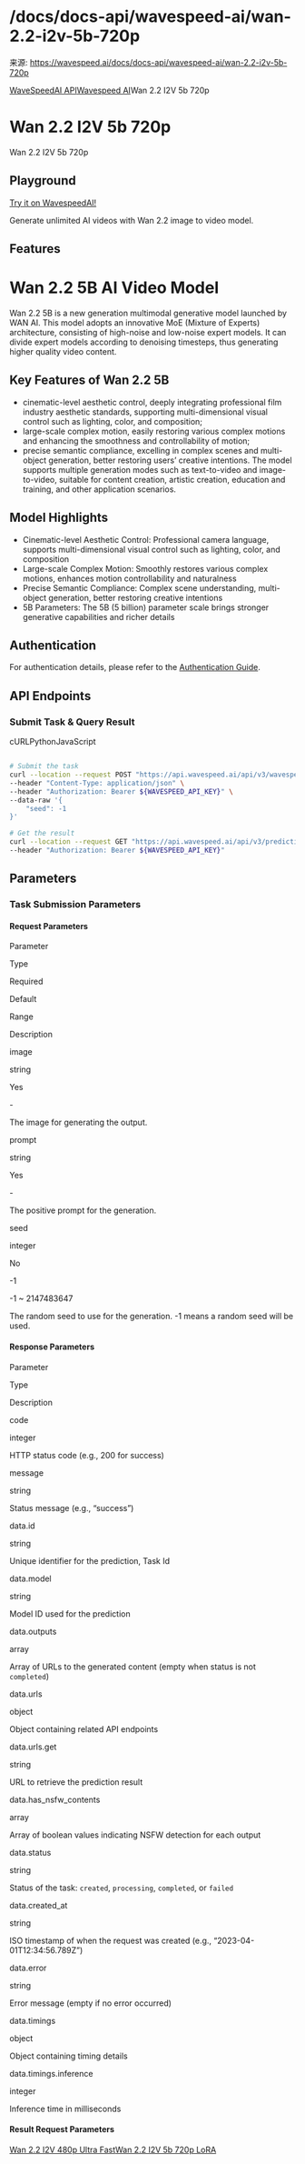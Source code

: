# /docs/docs-api/wavespeed-ai/wan-2.2-i2v-5b-720p

来源: https://wavespeed.ai/docs/docs-api/wavespeed-ai/wan-2.2-i2v-5b-720p

[WaveSpeedAI API](/docs/docs-api/webhooks "WaveSpeedAI API")[Wavespeed AI](/docs/docs-api/wavespeed-ai/any-llm "Wavespeed AI")Wan 2.2 I2V 5b 720p

# Wan 2.2 I2V 5b 720p

Wan 2.2 I2V 5b 720p

## Playground[](#playground)

[Try it on WavespeedAI!](https://wavespeed.ai/models/wavespeed-ai/wan-2.2/i2v-5b-720p)

Generate unlimited AI videos with Wan 2.2 image to video model.

## Features[](#features)

# Wan 2.2 5B AI Video Model

Wan 2.2 5B is a new generation multimodal generative model launched by WAN AI. This model adopts an innovative MoE (Mixture of Experts) architecture, consisting of high-noise and low-noise expert models. It can divide expert models according to denoising timesteps, thus generating higher quality video content.

## Key Features of Wan 2.2 5B[](#key-features-of-wan-22-5b)

*   cinematic-level aesthetic control, deeply integrating professional film industry aesthetic standards, supporting multi-dimensional visual control such as lighting, color, and composition;
*   large-scale complex motion, easily restoring various complex motions and enhancing the smoothness and controllability of motion;
*   precise semantic compliance, excelling in complex scenes and multi-object generation, better restoring users’ creative intentions. The model supports multiple generation modes such as text-to-video and image-to-video, suitable for content creation, artistic creation, education and training, and other application scenarios.

## Model Highlights[](#model-highlights)

*   Cinematic-level Aesthetic Control: Professional camera language, supports multi-dimensional visual control such as lighting, color, and composition
*   Large-scale Complex Motion: Smoothly restores various complex motions, enhances motion controllability and naturalness
*   Precise Semantic Compliance: Complex scene understanding, multi-object generation, better restoring creative intentions
*   5B Parameters: The 5B (5 billion) parameter scale brings stronger generative capabilities and richer details

## Authentication[](#authentication)

For authentication details, please refer to the [Authentication Guide](/docs/docs-authentication).

## API Endpoints[](#api-endpoints)

### Submit Task & Query Result[](#submit-task--query-result)

cURLPythonJavaScript

```bash

# Submit the task
curl --location --request POST "https://api.wavespeed.ai/api/v3/wavespeed-ai/wan-2.2/i2v-5b-720p" \
--header "Content-Type: application/json" \
--header "Authorization: Bearer ${WAVESPEED_API_KEY}" \
--data-raw '{
    "seed": -1
}'

# Get the result
curl --location --request GET "https://api.wavespeed.ai/api/v3/predictions/${requestId}/result" \
--header "Authorization: Bearer ${WAVESPEED_API_KEY}"
```

## Parameters[](#parameters)

### Task Submission Parameters[](#task-submission-parameters)

#### Request Parameters[](#request-parameters)

Parameter

Type

Required

Default

Range

Description

image

string

Yes

\-

The image for generating the output.

prompt

string

Yes

\-

The positive prompt for the generation.

seed

integer

No

\-1

\-1 ~ 2147483647

The random seed to use for the generation. -1 means a random seed will be used.

#### Response Parameters[](#response-parameters)

Parameter

Type

Description

code

integer

HTTP status code (e.g., 200 for success)

message

string

Status message (e.g., “success”)

data.id

string

Unique identifier for the prediction, Task Id

data.model

string

Model ID used for the prediction

data.outputs

array

Array of URLs to the generated content (empty when status is not `completed`)

data.urls

object

Object containing related API endpoints

data.urls.get

string

URL to retrieve the prediction result

data.has\_nsfw\_contents

array

Array of boolean values indicating NSFW detection for each output

data.status

string

Status of the task: `created`, `processing`, `completed`, or `failed`

data.created\_at

string

ISO timestamp of when the request was created (e.g., “2023-04-01T12:34:56.789Z”)

data.error

string

Error message (empty if no error occurred)

data.timings

object

Object containing timing details

data.timings.inference

integer

Inference time in milliseconds

#### Result Request Parameters[](#result-request-parameters)

[Wan 2.2 I2V 480p Ultra Fast](/docs/docs-api/wavespeed-ai/wan-2.2-i2v-480p-ultra-fast "Wan 2.2 I2V 480p Ultra Fast")[Wan 2.2 I2V 5b 720p LoRA](/docs/docs-api/wavespeed-ai/wan-2.2-i2v-5b-720p-lora "Wan 2.2 I2V 5b 720p LoRA")